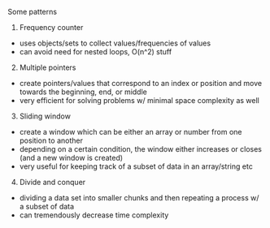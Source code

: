 Some patterns

1. Frequency counter

  - uses objects/sets to collect values/frequencies of values
  - can avoid need for nested loops, O(n^2) stuff

2. Multiple pointers

  - create pointers/values that correspond to an index or position and move towards the beginning, end, or middle
  - very efficient for solving problems w/ minimal space complexity as well

3. Sliding window

  - create a window which can be either an array or number from one position to another
  - depending on a certain condition, the window either increases or closes (and a new window is created)
  - very useful for keeping track of a subset of data in an array/string etc

4. Divide and conquer

  - dividing a data set into smaller chunks and then repeating a process w/ a subset of data
  - can tremendously decrease time complexity
